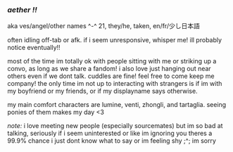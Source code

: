 ### *aether !!*

aka ves/angel/other names ^-^
21, they/he, taken, en/fr/少し日本語

often idling off-tab or afk. if i seem unresponsive, whisper me! ill probably notice eventually!!

most of the time im totally ok with people sitting with me or striking up a convo, as long as we share a fandom! i also love just hanging out near others even if we dont talk. cuddles are fine! feel free to come keep me company! 
the only time im not up to interacting with strangers is if im with my boyfriend or my friends, or if my displayname says otherwise. 

my main comfort characters are lumine, venti, zhongli, and tartaglia. seeing ponies of them makes my day <3

*note:* i love meeting new people (especially sourcemates) but im so bad at talking, seriously if i seem uninterested or like im ignoring you theres a 99.9% chance i just dont know what to say or im feeling shy ;^; im sorry
